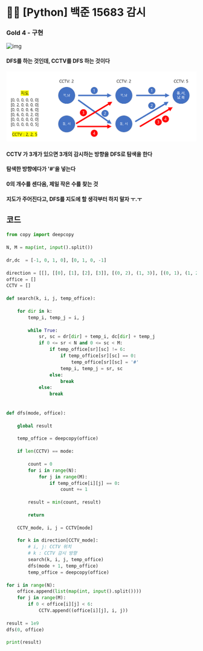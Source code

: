 # 🧑‍💻 [Python] 백준 15683 감시

### Gold 4 - 구현



![img](https://blog.kakaocdn.net/dn/cC1MR5/btr1QwKHa2P/iVlOamnCuGQNGj3KIqU18K/img.png)



#### DFS를 하는 것인데, CCTV를 DFS 하는 것이다

![image-20230320112223595](47_백준_15683.assets/image-20230320112223595.png)



#### CCTV 가 3개가 있으면 3개의 감시하는 방향을 DFS로 탐색을 한다

#### 탐색한 방향에다가 '#'을 넣는다

#### 0의 개수를 센다음, 제일 작은 수를 찾는 것





#### 지도가 주어진다고, DFS를 지도에 할 생각부터 하지 말자 ㅜ.ㅜ





## 코드

```python
from copy import deepcopy

N, M = map(int, input().split())

dr,dc  = [-1, 0, 1, 0], [0, 1, 0, -1]

direction = [[], [[0], [1], [2], [3]], [(0, 2), (1, 3)], [(0, 1), (1, 2), (2, 3), (3, 0)], [(0, 1, 2), (1, 2, 3), (2, 3, 0), (3, 0, 1)], [(0, 1, 2, 3)]]
office = []
CCTV = []

def search(k, i, j, temp_office):

    for dir in k:
        temp_i, temp_j = i, j

        while True:
            sr, sc = dr[dir] + temp_i, dc[dir] + temp_j
            if 0 <= sr < N and 0 <= sc < M:
                if temp_office[sr][sc] != 6:
                    if temp_office[sr][sc] == 0:
                        temp_office[sr][sc] = '#'
                    temp_i, temp_j = sr, sc 
                else:
                    break
            else:
                break


def dfs(mode, office):

    global result

    temp_office = deepcopy(office)

    if len(CCTV) == mode:

        count = 0
        for i in range(N):
            for j in range(M):
                if temp_office[i][j] == 0:
                    count += 1
        
        result = min(count, result)

        return
    
    CCTV_mode, i, j = CCTV[mode]

    for k in direction[CCTV_mode]:
        # i, j: CCTV 위치
        # k : CCTV 감시 방향
        search(k, i, j, temp_office)
        dfs(mode + 1, temp_office)
        temp_office = deepcopy(office)

for i in range(N):
    office.append(list(map(int, input().split())))
    for j in range(M):
        if 0 < office[i][j] < 6:
            CCTV.append((office[i][j], i, j))

result = 1e9
dfs(0, office)

print(result)
```



